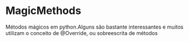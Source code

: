 # MagicMethods
Métodos mágicos em python.Alguns são bastante interessantes e muitos utilizam o conceito de @Override, ou sobreescrita de métodos
